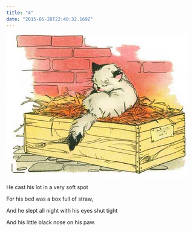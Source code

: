 ```yaml
---
title: "4"
date: "2015-05-28T22:40:32.169Z"
---
```





![Punky Dunk sleeps](./4.jpg)

He cast his lot in a very soft spot

For his bed was a box full of straw,

And he slept all night with his eyes shut tight

And his little black nose on his paw.